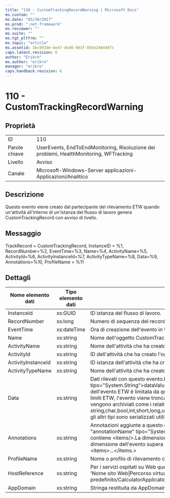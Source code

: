 ```yaml
---
title: "110 - CustomTrackingRecordWarning | Microsoft Docs"
ms.custom: ""
ms.date: "03/30/2017"
ms.prod: ".net-framework"
ms.reviewer: ""
ms.suite: ""
ms.tgt_pltfrm: ""
ms.topic: "article"
ms.assetid: 3bc093de-be47-4ed0-983f-05b4246446fc
caps.latest.revision: 6
author: "Erikre"
ms.author: "erikre"
manager: "erikre"
caps.handback.revision: 6
---
```

# 110 - CustomTrackingRecordWarning
## Proprietà  
  
|||  
|-|-|  
|ID|110|  
|Parole chiave|UserEvents, EndToEndMonitoring, Risoluzione dei problemi, HealthMonitoring, WFTracking|  
|Livello|Avviso|  
|Canale|Microsoft\-Windows\-Server applicazioni\-Applicazioni\/Analitico|  
  
## Descrizione  
 Questo evento viene creato dal partecipante del rilevamento ETW quando un'attività all'interno di un'istanza del flusso di lavoro genera CustomTrackingRecord con avviso di livello.  
  
## Messaggio  
 TrackRecord \= CustomTrackingRecord, InstanceID \= %1, RecordNumber\=%2, EventTime\=%3, Name\=%4, ActivityName\=%5, ActivityId\=%6, ActivityInstanceId\=%7, ActivityTypeName\=%8, Data\=%9, Annotations\=%10, ProfileName \= %11  
  
## Dettagli  
  
|Nome elemento dati|Tipo elemento dati|Descrizione|  
|------------------------|------------------------|-----------------|  
|InstanceId|xs:GUID|ID istanza del flusso di lavoro.|  
|RecordNumber|xs:long|Numero di sequenza del record creato.|  
|EventTime|xs:dateTime|Ora di creazione dell'evento in UTC.|  
|Name|xs:string|Nome dell'oggetto CustomTrackingRecord.|  
|ActivityName|xs:string|Nome dell'attività che ha creato l'oggetto CustomTrackingRecord.|  
|ActivityId|xs:string|ID dell'attività che ha creato l'oggetto CustomTrackingRecord.|  
|ActivityInstanceId|xs:string|ID istanza dell'attività che ha creato l'oggetto CustomTrackingRecord.|  
|ActivityTypeName|xs:string|Nome dell'attività che ha creato l'oggetto CustomTrackingRecord.|  
|Data|xs:string|Dati rilevati con questo evento.I valori sono archiviati in un elemento xml nel formato \<items\>\< nome elemento \= "dataName" tipo\="System.String"\>dataValue\<\/item\>\<\/items\>.Se non è stato rilevato alcun dato, la stringa contiene \<items\/\>.La dimensione dell'evento ETW è limitata da quella del buffer ETW o dal payload massimo per un evento ETW.Se la dimensione dell'evento supera i limiti ETW, l'evento viene troncato eliminando le annotazioni e sostituendo il valore dei dati con \<items\>...\<\/items.\>I tipi seguenti vengono archiviati come i relativi valori quando restituiti da ToString\(\); string,char,bool,int,short,long,uint,ushort,ulong,System.Single,float,double,System.Guid,System.DateTimeOffset,System.DateTime.Tutti gli altri tipi sono serializzati utilizzando System.Runtime.Serialization.NetDataContractSerializer.|  
|Annotations|xs:string|Annotazioni aggiunte a questo evento.I valori sono archiviati in un elemento xml nel formato \<items\>\< nome elemento \= "annotationName" tipo\="System.String"\>annotationValue\<\/item\>\<\/items\>.Se non è specificata alcuna annotazione, la stringa contiene \<items\/\>.La dimensione dell'evento ETW è limitata da quella del buffer ETW o dal payload massimo per un evento ETW.Se la dimensione dell'evento supera i limiti ETW, l'evento viene troncato eliminando le annotazioni e sostituendo il valore di annotazione con \<items\>...\<\/items.\>|  
|ProfileName|xs:string|Nome o profilo di rilevamento che ha determinato la creazione di questo evento.|  
|HostReference|xs:string|Per i servizi ospitati su Web questo campo identifica in modo univoco il servizio nella gerarchia Web.Si tratta del formato definito come 'Nome sito Web&#124;Percorso virtuale applicazione&#124;Percorso virtuale servizio&#124;NomeServizio' Esempio: 'Sito Web predefinito\/CalculatorApplication&#124;\/CalculatorService.svc&#124;CalculatorService'.|  
|AppDomain|xs:string|Stringa restituita da AppDomain.CurrentDomain.FriendlyName.|